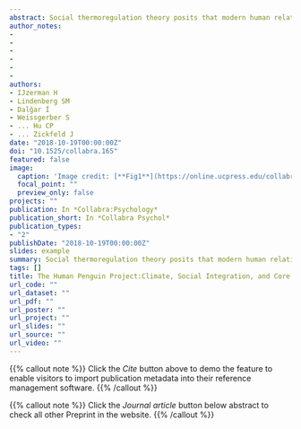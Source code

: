 ```yaml
---
abstract: Social thermoregulation theory posits that modern human relationships are pleisiomorphically organized around body temperature regulation. In two studies (N = 1755) designed to test the principles from this theory, we used supervised machine learning to identify social and non-social factors that relate to core body temperature. This data-driven analysis found that complex social integration (CSI), defined as the number of high-contact roles one engages in, is a critical predictor of core body temperature. We further used a cross-validation approach to show that colder climates relate to higher levels of CSI, which in turn relates to higher CBT (when climates get colder). These results suggest that despite modern affordances for regulating body temperature, people still rely on social warmth to buffer their bodies against the cold.
author_notes:
- 
- 
- 
- 
- 
- 
authors:
- IJzerman H
- Lindenberg SM
- Dalğar İ
- Weissgerber S
- ... Hu CP
- ... Zickfeld J
date: "2018-10-19T00:00:00Z"
doi: "10.1525/collabra.165"
featured: false
image:
  caption: 'Image credit: [**Fig1**](https://online.ucpress.edu/collabra/article/4/1/37/112987/The-Human-Penguin-Project-Climate-Social)'
  focal_point: ""
  preview_only: false
projects: ""
publication: In *Collabra:Psychology*
publication_short: In *Collabra Psychol*
publication_types: 
- "2"
publishDate: "2018-10-19T00:00:00Z"
slides: example
summary: Social thermoregulation theory posits that modern human relationships are pleisiomorphically organized around body temperature regulation.
tags: []
title: The Human Penguin Project:Climate, Social Integration, and Core Body Temperature
url_code: ""
url_dataset: ""
url_pdf: ""
url_poster: ""
url_project: ""
url_slides: ""
url_source: ""
url_video: ""
---
```


{{% callout note %}}
Click the _Cite_ button above to demo the feature to enable visitors to import publication metadata into their reference management software.
{{% /callout %}}

{{% callout note %}}
Click the _Journal article_ button below abstract to check all other Preprint in the website.
{{% /callout %}}
